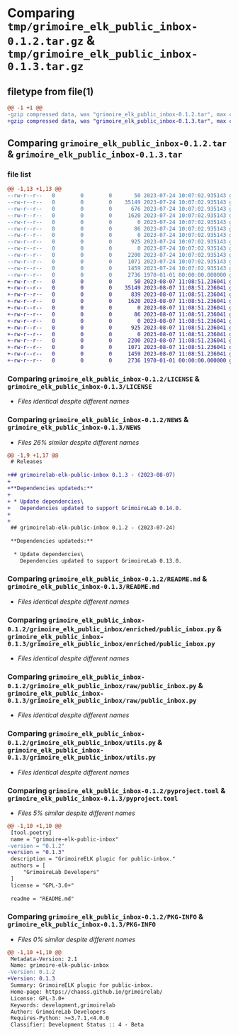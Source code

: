 # Comparing `tmp/grimoire_elk_public_inbox-0.1.2.tar.gz` & `tmp/grimoire_elk_public_inbox-0.1.3.tar.gz`

## filetype from file(1)

```diff
@@ -1 +1 @@
-gzip compressed data, was "grimoire_elk_public_inbox-0.1.2.tar", max compression
+gzip compressed data, was "grimoire_elk_public_inbox-0.1.3.tar", max compression
```

## Comparing `grimoire_elk_public_inbox-0.1.2.tar` & `grimoire_elk_public_inbox-0.1.3.tar`

### file list

```diff
@@ -1,13 +1,13 @@
--rw-r--r--   0        0        0       50 2023-07-24 10:07:02.935143 grimoire_elk_public_inbox-0.1.2/AUTHORS
--rw-r--r--   0        0        0    35149 2023-07-24 10:07:02.935143 grimoire_elk_public_inbox-0.1.2/LICENSE
--rw-r--r--   0        0        0      676 2023-07-24 10:07:02.935143 grimoire_elk_public_inbox-0.1.2/NEWS
--rw-r--r--   0        0        0     1620 2023-07-24 10:07:02.935143 grimoire_elk_public_inbox-0.1.2/README.md
--rw-r--r--   0        0        0        0 2023-07-24 10:07:02.935143 grimoire_elk_public_inbox-0.1.2/grimoire_elk_public_inbox/__init__.py
--rw-r--r--   0        0        0       86 2023-07-24 10:07:02.935143 grimoire_elk_public_inbox-0.1.2/grimoire_elk_public_inbox/_version.py
--rw-r--r--   0        0        0        0 2023-07-24 10:07:02.935143 grimoire_elk_public_inbox-0.1.2/grimoire_elk_public_inbox/enriched/__init__.py
--rw-r--r--   0        0        0      925 2023-07-24 10:07:02.935143 grimoire_elk_public_inbox-0.1.2/grimoire_elk_public_inbox/enriched/public_inbox.py
--rw-r--r--   0        0        0        0 2023-07-24 10:07:02.935143 grimoire_elk_public_inbox-0.1.2/grimoire_elk_public_inbox/raw/__init__.py
--rw-r--r--   0        0        0     2200 2023-07-24 10:07:02.935143 grimoire_elk_public_inbox-0.1.2/grimoire_elk_public_inbox/raw/public_inbox.py
--rw-r--r--   0        0        0     1071 2023-07-24 10:07:02.935143 grimoire_elk_public_inbox-0.1.2/grimoire_elk_public_inbox/utils.py
--rw-r--r--   0        0        0     1459 2023-07-24 10:07:02.935143 grimoire_elk_public_inbox-0.1.2/pyproject.toml
--rw-r--r--   0        0        0     2736 1970-01-01 00:00:00.000000 grimoire_elk_public_inbox-0.1.2/PKG-INFO
+-rw-r--r--   0        0        0       50 2023-08-07 11:08:51.236041 grimoire_elk_public_inbox-0.1.3/AUTHORS
+-rw-r--r--   0        0        0    35149 2023-08-07 11:08:51.236041 grimoire_elk_public_inbox-0.1.3/LICENSE
+-rw-r--r--   0        0        0      839 2023-08-07 11:08:51.236041 grimoire_elk_public_inbox-0.1.3/NEWS
+-rw-r--r--   0        0        0     1620 2023-08-07 11:08:51.236041 grimoire_elk_public_inbox-0.1.3/README.md
+-rw-r--r--   0        0        0        0 2023-08-07 11:08:51.236041 grimoire_elk_public_inbox-0.1.3/grimoire_elk_public_inbox/__init__.py
+-rw-r--r--   0        0        0       86 2023-08-07 11:08:51.236041 grimoire_elk_public_inbox-0.1.3/grimoire_elk_public_inbox/_version.py
+-rw-r--r--   0        0        0        0 2023-08-07 11:08:51.236041 grimoire_elk_public_inbox-0.1.3/grimoire_elk_public_inbox/enriched/__init__.py
+-rw-r--r--   0        0        0      925 2023-08-07 11:08:51.236041 grimoire_elk_public_inbox-0.1.3/grimoire_elk_public_inbox/enriched/public_inbox.py
+-rw-r--r--   0        0        0        0 2023-08-07 11:08:51.236041 grimoire_elk_public_inbox-0.1.3/grimoire_elk_public_inbox/raw/__init__.py
+-rw-r--r--   0        0        0     2200 2023-08-07 11:08:51.236041 grimoire_elk_public_inbox-0.1.3/grimoire_elk_public_inbox/raw/public_inbox.py
+-rw-r--r--   0        0        0     1071 2023-08-07 11:08:51.236041 grimoire_elk_public_inbox-0.1.3/grimoire_elk_public_inbox/utils.py
+-rw-r--r--   0        0        0     1459 2023-08-07 11:08:51.236041 grimoire_elk_public_inbox-0.1.3/pyproject.toml
+-rw-r--r--   0        0        0     2736 1970-01-01 00:00:00.000000 grimoire_elk_public_inbox-0.1.3/PKG-INFO
```

### Comparing `grimoire_elk_public_inbox-0.1.2/LICENSE` & `grimoire_elk_public_inbox-0.1.3/LICENSE`

 * *Files identical despite different names*

### Comparing `grimoire_elk_public_inbox-0.1.2/NEWS` & `grimoire_elk_public_inbox-0.1.3/NEWS`

 * *Files 26% similar despite different names*

```diff
@@ -1,9 +1,17 @@
 # Releases
 
+## grimoirelab-elk-public-inbox 0.1.3 - (2023-08-07)
+
+**Dependencies updateds:**
+
+ * Update dependencies\
+   Dependencies updated to support GrimoireLab 0.14.0.
+
+
 ## grimoirelab-elk-public-inbox 0.1.2 - (2023-07-24)
 
 **Dependencies updateds:**
 
  * Update dependencies\
    Dependencies updated to support GrimoireLab 0.13.0.
```

### Comparing `grimoire_elk_public_inbox-0.1.2/README.md` & `grimoire_elk_public_inbox-0.1.3/README.md`

 * *Files identical despite different names*

### Comparing `grimoire_elk_public_inbox-0.1.2/grimoire_elk_public_inbox/enriched/public_inbox.py` & `grimoire_elk_public_inbox-0.1.3/grimoire_elk_public_inbox/enriched/public_inbox.py`

 * *Files identical despite different names*

### Comparing `grimoire_elk_public_inbox-0.1.2/grimoire_elk_public_inbox/raw/public_inbox.py` & `grimoire_elk_public_inbox-0.1.3/grimoire_elk_public_inbox/raw/public_inbox.py`

 * *Files identical despite different names*

### Comparing `grimoire_elk_public_inbox-0.1.2/grimoire_elk_public_inbox/utils.py` & `grimoire_elk_public_inbox-0.1.3/grimoire_elk_public_inbox/utils.py`

 * *Files identical despite different names*

### Comparing `grimoire_elk_public_inbox-0.1.2/pyproject.toml` & `grimoire_elk_public_inbox-0.1.3/pyproject.toml`

 * *Files 5% similar despite different names*

```diff
@@ -1,10 +1,10 @@
 [tool.poetry]
 name = "grimoire-elk-public-inbox"
-version = "0.1.2"
+version = "0.1.3"
 description = "GrimoireELK plugic for public-inbox."
 authors = [
     "GrimoireLab Developers"
 ]
 license = "GPL-3.0+"
 
 readme = "README.md"
```

### Comparing `grimoire_elk_public_inbox-0.1.2/PKG-INFO` & `grimoire_elk_public_inbox-0.1.3/PKG-INFO`

 * *Files 0% similar despite different names*

```diff
@@ -1,10 +1,10 @@
 Metadata-Version: 2.1
 Name: grimoire-elk-public-inbox
-Version: 0.1.2
+Version: 0.1.3
 Summary: GrimoireELK plugic for public-inbox.
 Home-page: https://chaoss.github.io/grimoirelab/
 License: GPL-3.0+
 Keywords: development,grimoirelab
 Author: GrimoireLab Developers
 Requires-Python: >=3.7.1,<4.0.0
 Classifier: Development Status :: 4 - Beta
```

